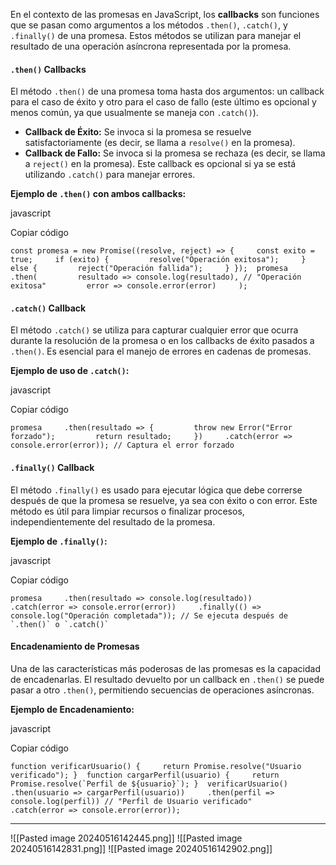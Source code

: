 En el contexto de las promesas en JavaScript, los **callbacks** son funciones que se pasan como argumentos a los métodos `.then()`, `.catch()`, y `.finally()` de una promesa. Estos métodos se utilizan para manejar el resultado de una operación asíncrona representada por la promesa.

#### `.then()` Callbacks

El método `.then()` de una promesa toma hasta dos argumentos: un callback para el caso de éxito y otro para el caso de fallo (este último es opcional y menos común, ya que usualmente se maneja con `.catch()`).

- **Callback de Éxito:** Se invoca si la promesa se resuelve satisfactoriamente (es decir, se llama a `resolve()` en la promesa).
- **Callback de Fallo:** Se invoca si la promesa se rechaza (es decir, se llama a `reject()` en la promesa). Este callback es opcional si ya se está utilizando `.catch()` para manejar errores.

**Ejemplo de `.then()` con ambos callbacks:**

javascript

Copiar código

`const promesa = new Promise((resolve, reject) => {     const exito = true;     if (exito) {         resolve("Operación exitosa");     } else {         reject("Operación fallida");     } });  promesa     .then(         resultado => console.log(resultado), // "Operación exitosa"         error => console.error(error)     );`

#### `.catch()` Callback

El método `.catch()` se utiliza para capturar cualquier error que ocurra durante la resolución de la promesa o en los callbacks de éxito pasados a `.then()`. Es esencial para el manejo de errores en cadenas de promesas.

**Ejemplo de uso de `.catch()`:**

javascript

Copiar código

`promesa     .then(resultado => {         throw new Error("Error forzado");         return resultado;     })     .catch(error => console.error(error)); // Captura el error forzado`

#### `.finally()` Callback

El método `.finally()` es usado para ejecutar lógica que debe correrse después de que la promesa se resuelve, ya sea con éxito o con error. Este método es útil para limpiar recursos o finalizar procesos, independientemente del resultado de la promesa.

**Ejemplo de `.finally()`:**

javascript

Copiar código

`` promesa     .then(resultado => console.log(resultado))     .catch(error => console.error(error))     .finally(() => console.log("Operación completada")); // Se ejecuta después de `.then()` o `.catch()` ``

#### Encadenamiento de Promesas

Una de las características más poderosas de las promesas es la capacidad de encadenarlas. El resultado devuelto por un callback en `.then()` se puede pasar a otro `.then()`, permitiendo secuencias de operaciones asíncronas.

**Ejemplo de Encadenamiento:**

javascript

Copiar código

``function verificarUsuario() {     return Promise.resolve("Usuario verificado"); }  function cargarPerfil(usuario) {     return Promise.resolve(`Perfil de ${usuario}`); }  verificarUsuario()     .then(usuario => cargarPerfil(usuario))     .then(perfil => console.log(perfil)) // "Perfil de Usuario verificado"     .catch(error => console.error(error));``

---
![[Pasted image 20240516142445.png]]
![[Pasted image 20240516142831.png]]
![[Pasted image 20240516142902.png]]